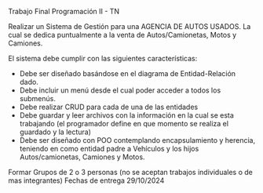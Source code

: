 Trabajo Final Programación II - TN

Realizar un Sistema de Gestión para una AGENCIA DE AUTOS USADOS.
La cual se dedica puntualmente a la venta de Autos/Camionetas, Motos y Camiones.

El sistema debe cumplir con las siguientes características:

  - Debe ser diseñado basándose en el diagrama de Entidad-Relación dado.
  - Debe incluir un menú desde el cual poder acceder a todos los submenús.
  - Debe realizar CRUD para cada de una de las entidades
  - Debe guardar y leer archivos con la información en la cual se esta trabajando (el programador define en
  que momento se realiza el guardado y la lectura)
  - Debe ser diseñado con POO contemplando encapsulamiento y herencia, teniendo en como entidad
  padre a Vehículos y los hijos Autos/camionetas, Camiones y Motos.

Formar Grupos de 2 o 3 personas (no se aceptan trabajos individuales o de mas integrantes)
Fechas de entrega 29/10/2024
